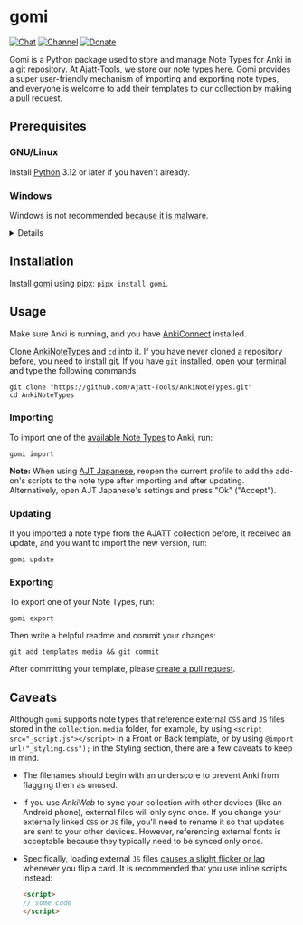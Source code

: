 # gomi

[![Chat](https://img.shields.io/badge/chat-join-green.svg)](https://tatsumoto-ren.github.io/blog/join-our-community.html)
[![Channel](https://shields.io/badge/channel-subscribe-blue?logo=telegram&color=3faee8)](https://t.me/ajatt_tools)
[![Donate](https://img.shields.io/badge/patreon-support-orange)](https://tatsumoto.neocities.org/blog/donating-to-tatsumoto)

Gomi is a Python package used to store and manage Note Types for Anki in a git repository.
At Ajatt-Tools, we store our note types [here](https://github.com/Ajatt-Tools/AnkiNoteTypes).
Gomi provides a super user-friendly mechanism of importing and exporting note types,
and everyone is welcome to add their templates to our collection by making a pull request.

## Prerequisites

### GNU/Linux

Install [Python](https://wiki.archlinux.org/title/Python) 3.12 or later if you haven't already.

### Windows

Windows is not recommended [because it is malware](https://www.gnu.org/proprietary/malware-microsoft.html).

<details>

Install Python from the Microsoft Store or check if you already have the good version
putting on your file explorer search bar

````
%LOCALAPPDATA%\Microsoft\WindowsApps\python3
````

If you have the correct version, you can just close the python's window that just popped up.

Make sure to add python3 to the `PATH`.
The path you need to add should look like `C:\Users\[YourUsername]\AppData\Local\Microsoft\WindowsApps\python3`.

If you don't have the python installed,
when you'll put this command into the search bar,
it will open a microsoft store window directly on the correct python version,
and you just need to click Download.

After doing this step, you can make sure that everything is good
by opening the command prompt with `Windows+R`, `cmd` and put the command:

```
python3 -m
```

If everything's good, you should get a response like : `Argument expected for the -m option`

</details>

## Installation

Install [gomi](https://pypi.org/project/gomi/) using [pipx](https://pipx.pypa.io/): `pipx install gomi`.

## Usage

Make sure Anki is running, and you have
[AnkiConnect](https://ankiweb.net/shared/info/2055492159)
installed.

Clone [AnkiNoteTypes](https://github.com/Ajatt-Tools/AnkiNoteTypes) and `cd` into it.
If you have never cloned a repository before,
you need to install [git](https://git-scm.com/).
If you have `git` installed,
open your terminal and type the following commands.

```
git clone "https://github.com/Ajatt-Tools/AnkiNoteTypes.git"
cd AnkiNoteTypes
```

### Importing

To import one of the
[available Note Types](https://github.com/Ajatt-Tools/AnkiNoteTypes/tree/main/templates)
to Anki, run:

```
gomi import
```

**Note:** When using [AJT Japanese](https://tatsumoto.neocities.org/blog/anki-japanese-support.html),
reopen the current profile to add the add-on's scripts to the note type after importing and after updating.
Alternatively, open AJT Japanese's settings and press "Ok" ("Accept").

### Updating

If you imported a note type from the AJATT collection before,
it received an update,
and you want to import the new version, run:

```
gomi update
```

### Exporting

To export one of your Note Types, run:

```
gomi export
```

Then write a helpful readme and commit your changes:

```
git add templates media && git commit
```

After committing your template, please [create a pull request](https://github.com/Ajatt-Tools/AnkiNoteTypes/pulls).

## Caveats

Although `gomi` supports note types that reference external `CSS` and `JS` files
stored in the `collection.media` folder,
for example,
by using `<script src="_script.js"></script>` in a Front or Back template,
or by using `@import url("_styling.css");` in the Styling section,
there are a few caveats to keep in mind.

* The filenames should begin with an underscore to prevent Anki from flagging them as unused.
* If you use _AnkiWeb_ to sync your collection with other devices (like an Android phone),
  external files will only sync once.
  If you change your externally linked `CSS` or `JS` file,
  you'll need to rename it so that updates are sent to your other devices.
  However, referencing external fonts is acceptable because they typically need to be synced only once.
* Specifically, loading external `JS` files
  [causes a slight flicker or lag](https://forums.ankiweb.net/t/flickering-issue-caused-by-js/47065)
  whenever you flip a card.
  It is recommended that you use inline scripts instead:

  ```html
  <script>
  // some code
  </script>
  ```
